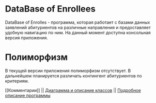DataBase of Enrollees
===================

DataBase of Enrolles - программа, которая работает с базами данных заявлений абитуриентов на различные направления и предоставляет удобную навигацию по ним.
На данный момент доступна консольная версия приложения.

Полиморфизм
=========
В текущей версии приложения полиморфизм отсутствует. В дальнейшем планируется различать контингент абитуриентов по критериям.

[[Комментарии]] || <a href="https://github.com/amidok/DataBaseOfEnrollees/wiki/%D0%94%D0%B8%D0%B0%D0%B3%D1%80%D0%B0%D0%BC%D0%BC%D0%B0-%D0%B8-%D0%BE%D0%BF%D0%B8%D1%81%D0%B0%D0%BD%D0%B8%D0%B5-%D0%BA%D0%BB%D0%B0%D1%81%D1%81%D0%BE%D0%B2">Диаграмма и описание классов</a> || <a href="https://github.com/amidok/DataBaseOfEnrollees/wiki/%D0%9F%D0%BE%D0%B4%D1%80%D0%BE%D0%B1%D0%BD%D0%BE%D0%B5-%D0%BE%D0%BF%D0%B8%D1%81%D0%B0%D0%BD%D0%B8%D0%B5-%D0%BF%D1%80%D0%BE%D0%B3%D1%80%D0%B0%D0%BC%D0%BC%D1%8B">Подробное описание программы</a>

